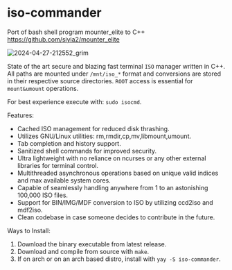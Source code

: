 # iso-commander
Port of bash shell program mounter_elite to C++ 
https://github.com/siyia2/mounter_elite

![2024-04-27-212552_grim](https://github.com/siyia2/iso-commander/assets/46220960/c823f745-0231-491d-a86d-6b5610d1f5a1)


State of the art secure and blazing fast terminal `ISO` manager written in C++. All paths are mounted under `/mnt/iso_*` format and conversions are stored in their respective source directories. `ROOT` access is essential for `mount&umount` operations.

For best experience execute with: `sudo isocmd`.

Features:
* Cached ISO management for reduced disk thrashing.
* Utilizes GNU/Linux utilities: rm,rmdir,cp,mv,libmount,umount.
* Tab completion and history support.
* Sanitized shell commands for improved security.
* Ultra lightweight with no reliance on ncurses or any other external libraries for terminal control.
* Multithreaded asynchronous operations based on unique valid indices and max available system cores.
* Capable of seamlessly handling anywhere from 1 to an astonishing 100,000 ISO files.
* Support for BIN/IMG/MDF conversion to ISO by utilizing ccd2iso and mdf2iso.
* Clean codebase in case someone decides to contribute in the future.
  
Ways to Install:
1) Download the binary executable from latest release.
2) Download and compile from source with `make`.
3) If on arch or on an arch based distro, install with `yay -S iso-commander`.
